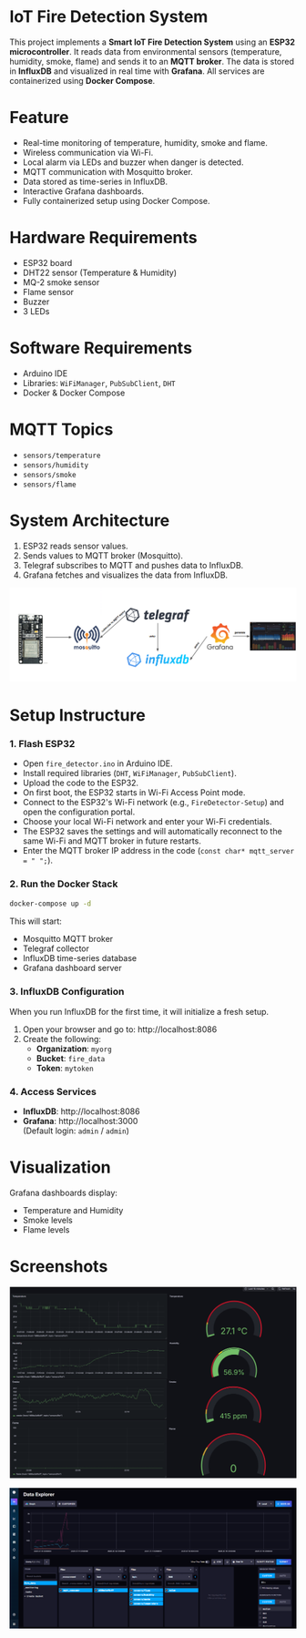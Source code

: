 # IoT Fire Detection System

This project implements a **Smart IoT Fire Detection System** using an **ESP32 microcontroller**. It reads data from environmental sensors (temperature, humidity, smoke, flame) and sends it to an **MQTT broker**. The data is stored in **InfluxDB** and visualized in real time with **Grafana**. All services are containerized using **Docker Compose**.

# Feature

- Real-time monitoring of temperature, humidity, smoke and flame.
- Wireless communication via Wi-Fi.
- Local alarm via LEDs and buzzer when danger is detected.
- MQTT communication with Mosquitto broker.
- Data stored as time-series in InfluxDB.
- Interactive Grafana dashboards.
- Fully containerized setup using Docker Compose.

# Hardware Requirements

- ESP32 board
- DHT22 sensor (Temperature & Humidity)
- MQ-2 smoke sensor
- Flame sensor
- Buzzer
- 3 LEDs

# Software Requirements

- Arduino IDE
- Libraries: `WiFiManager`, `PubSubClient`, `DHT`
- Docker & Docker Compose

# MQTT Topics

- `sensors/temperature`
- `sensors/humidity`
- `sensors/smoke`
- `sensors/flame`

# System Architecture

1. ESP32 reads sensor values.
2. Sends values to MQTT broker (Mosquitto).
3. Telegraf subscribes to MQTT and pushes data to InfluxDB.
4. Grafana fetches and visualizes the data from InfluxDB.

![Architecture Diagram](./images/diagram.png) 




# Setup Instructure 

### 1. Flash ESP32

- Open `fire_detector.ino` in Arduino IDE.
- Install required libraries (`DHT`, `WiFiManager`, `PubSubClient`).
- Upload the code to the ESP32.
- On first boot, the ESP32 starts in Wi-Fi Access Point mode.
- Connect to the ESP32's Wi-Fi network (e.g., `FireDetector-Setup`) and open the configuration portal.
- Choose your local Wi-Fi network and enter your Wi-Fi credentials.
- The ESP32 saves the settings and will automatically reconnect to the same Wi-Fi and MQTT broker in future restarts.
- Εnter the MQTT broker IP address in the code (`const char* mqtt_server = " ";`).


### 2. Run the Docker Stack

```bash
docker-compose up -d
```
This will start:

- Mosquitto MQTT broker
- Telegraf collector
- InfluxDB time-series database
- Grafana dashboard server

 ### 3. InfluxDB Configuration

When you run InfluxDB for the first time, it will initialize a fresh setup.

1. Open your browser and go to: http://localhost:8086
2. Create the following:
   - **Organization**: `myorg`
   - **Bucket**: `fire_data`
   - **Token**: `mytoken`


### 4. Access Services

- **InfluxDB**: http://localhost:8086
- **Grafana**: http://localhost:3000  
(Default login: `admin` / `admin`)

# Visualization

Grafana dashboards display:

- Temperature and Humidity 
- Smoke levels 
- Flame levels

# Screenshots

![Dashboard Example](./images/grafana_dashboard.png)

![Telegraf](./images/telegraf.png)








